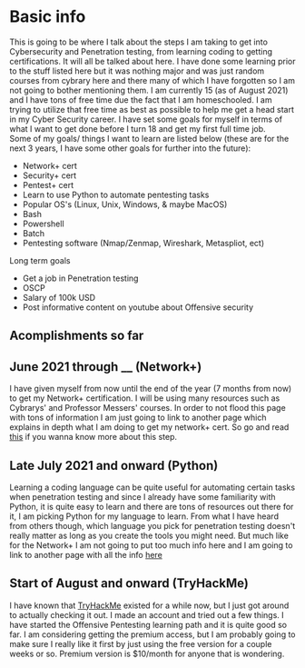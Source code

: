 # Basic info
This is going to be where I talk about the steps I am taking to get into Cybersecurity and Penetration testing, from learning coding to getting certifications. It will all be talked about here. I have done some learning prior to the stuff listed here but it was nothing major and was just random courses from cybrary here and there many of which I have forgotten so I am not going to bother mentioning them. I am currently 15 (as of August 2021) and I have tons of free time due the fact that I am homeschooled. I am trying to utilize that free time as best as possible to help me get a head start in my Cyber Security career. I have set some goals for myself in terms of what I want to get done before I turn 18 and get my first full time job.                                                                                               
Some of my goals/ things I want to learn are listed below (these are for the next 3 years, I have some other goals for further into the future):
* Network+ cert                                                                                                                                                       
* Security+ cert
* Pentest+ cert
* Learn to use Python to automate pentesting tasks
* Popular OS's (Linux, Unix, Windows, & maybe MacOS)
* Bash
* Powershell
* Batch
* Pentesting software (Nmap/Zenmap, Wireshark, Metaspliot, ect)

Long term goals
* Get a job in Penetration testing
* OSCP
* Salary of 100k USD
* Post informative content on youtube about Offensive security

## Acomplishments so far

## June 2021 through __ (Network+)
I have given myself from now until the end of the year (7 months from now) to get my Network+ certification. I will be using many resources such as Cybrarys' and Professor Messers' courses. In order to not flood this page with tons of information I am just going to link to another page which explains in depth what I am doing to get my network+ cert. So go and read [this](https://github.com/HiroNewf/Network-Plus) if you wanna know more about this step.

## Late July 2021 and onward (Python)
Learning a coding language can be quite useful for automating certain tasks when penetration testing and since I already have some familiarity with Python, it is quite easy to learn and there are tons of resources out there for it, I am picking Python for my language to learn. From what I have heard from others though, which language you pick for penetration testing doesn't really matter as long as you create the tools you might need. But much like for the Network+ I am not going to put too much info here and I am going to link to another page with all the info [here](https://github.com/HiroNewf/Learning-Python)

## Start of August and onward (TryHackMe)
I have known that [TryHackMe](https://tryhackme.com) existed for a while now, but I just got around to actually checking it out. I made an account and tried out a few things. I have started the Offensive Pentesting learning path and it is quite good so far. I am considering getting the premium access, but I am probably going to make sure I really like it first by just using the free version for a couple weeks or so. Premium version is $10/month for anyone that is wondering.

